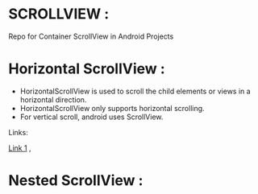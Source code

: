 # SCROLLVIEW :
Repo for Container ScrollView in Android Projects

# Horizontal ScrollView :

- HorizontalScrollView is used to scroll the child elements or views in a 
horizontal direction.
- HorizontalScrollView only supports horizontal scrolling.
- For vertical scroll, android uses ScrollView.  

Links:

[Link 1](https://developer.android.com/reference/android/widget/HorizontalScrollView) ,

# Nested ScrollView :
